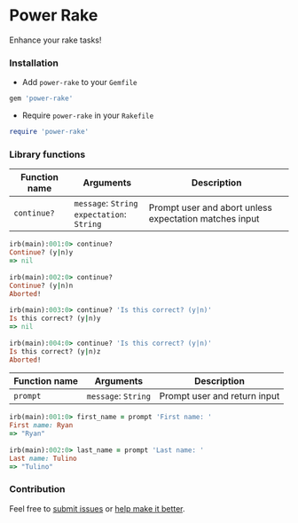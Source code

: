 # Power Rake

Enhance your rake tasks!


### Installation 

- Add `power-rake` to your `Gemfile`

```ruby
gem 'power-rake'
```

- Require `power-rake` in your `Rakefile`

```ruby
require 'power-rake'
```

### Library functions

Function name | Arguments | Description
--------------|-----------|-------------
`continue?` | `message`: `String` <br> `expectation`: `String`| Prompt user and abort unless expectation matches input

```ruby
irb(main):001:0> continue?
Continue? (y|n)y
=> nil
 
irb(main):002:0> continue?
Continue? (y|n)n
Aborted!
 
irb(main):003:0> continue? 'Is this correct? (y|n)'
Is this correct? (y|n)y
=> nil
 
irb(main):004:0> continue? 'Is this correct? (y|n)'
Is this correct? (y|n)z
Aborted!
```


Function name | Arguments | Description
--------------|-----------|-------------
`prompt` | `message`: `String` | Prompt user and return input


```ruby
irb(main):001:0> first_name = prompt 'First name: '
First name: Ryan
=> "Ryan"
 
irb(main):002:0> last_name = prompt 'Last name: '
Last name: Tulino
=> "Tulino"
```

### Contribution

Feel free to [submit issues](https://github.com/ryaan-anthony/power-rake/issues) or [help make it better](https://github.com/ryaan-anthony/power-rake/pulls). 
